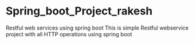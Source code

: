 # Spring_boot_Project_rakesh
Restful web services using spring boot
This is simple Restful webservice project with all HTTP operations using spring boot
